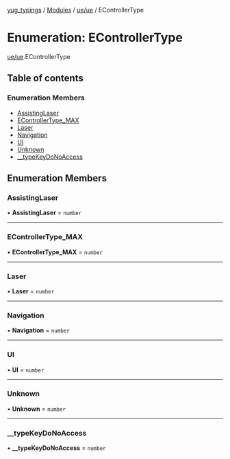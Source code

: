 [yug_typings](../README.md) / [Modules](../modules.md) / [ue/ue](../modules/ue_ue.md) / EControllerType

# Enumeration: EControllerType

[ue/ue](../modules/ue_ue.md).EControllerType

## Table of contents

### Enumeration Members

- [AssistingLaser](ue_ue.EControllerType.md#assistinglaser)
- [EControllerType\_MAX](ue_ue.EControllerType.md#econtrollertype_max)
- [Laser](ue_ue.EControllerType.md#laser)
- [Navigation](ue_ue.EControllerType.md#navigation)
- [UI](ue_ue.EControllerType.md#ui)
- [Unknown](ue_ue.EControllerType.md#unknown)
- [\_\_typeKeyDoNoAccess](ue_ue.EControllerType.md#__typekeydonoaccess)

## Enumeration Members

### AssistingLaser

• **AssistingLaser** = `number`

___

### EControllerType\_MAX

• **EControllerType\_MAX** = `number`

___

### Laser

• **Laser** = `number`

___

### Navigation

• **Navigation** = `number`

___

### UI

• **UI** = `number`

___

### Unknown

• **Unknown** = `number`

___

### \_\_typeKeyDoNoAccess

• **\_\_typeKeyDoNoAccess** = `number`
